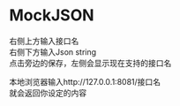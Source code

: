 # MockJSON

右侧上方输入接口名   
右侧下方输入Json string  
点击旁边的保存，左侧会显示现在支持的接口名  

本地浏览器输入http://127.0.0.1:8081/接口名  
就会返回你设定的内容  


